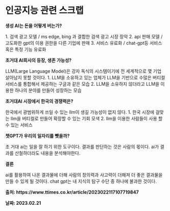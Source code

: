 <h1>인공지능 관련 스크랩</h1>
<p><b>생성 AI는 돈을 어떻게 버는가?</b></p>
1. 검색 광고 모델 / ms edge,  bing 과 결합한 검색 광고 시장 장악
2. api 판매 모델 / 고도화한 gpt의 이용 권한을 다른 기업에 판매
3. 서비스 유료화 / chat-gpt등 서비스 혹은 특정 기능 유료화


<p><b> 초거대 AI회사의 등장, 생존 가능성?</p></b>
LLM(Large Language Model)은 강자 독식의 시스템이기에 전 세계적으로 몇 기업 살아남지 못할 것이다.
1. LLM을 소유하고 있는 업체가 LLM을 기반으로 수많은 버티컬 서비스를 통합해서 제공하는 구글과 같은 모습
2. LLM을 소유하지 않더라고 LLM을 이용한 하나의 분야를 만들어 성장하는 모습

<p><b>초거대AI 시장에서 한국의 경쟁력은?</p></b>
한국에서 광범위하게 쓰일 수 있는 llm이 생길 가능성이 없지 않다.
1. 한국 시장에 걸맞는 llm을 버티컬로 만들어 확장할 수 있는 기회 모색
2. llm을 이용한 사람들이 사용 할 수 있는 서비스


<p><b>챗GPT가 우리의 일자리를 뺏을까?</p></b>
초 거대 ai는 일을 잘 하기 위한 도구이다.
결과를 판단하는 것은 사람의 몫이다. ai가 결과를 산철하더라도 내용을 분석해야한다.

<p><b>결론</p></b>
ai를 활용하여 나온 결과물에 더해 사람의 창의력과 사고력이 더해져 더 좋은 결과물을 만들 수 있게 될 것이다.
chat gpt는  내 지식의 탐구 수단 중 하나에 불과한 것이다.

<p>


</p>

<p><b>
출처: https://www.ttimes.co.kr/article/2023022117107719847
</p></b>
<p><b>
날짜: 2023.02.21
</p></b>
